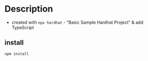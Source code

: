 # Description
* created with `npx hardhat` - "Basic Sample Hardhat Project" & add TypeScript

## install
`npm install`